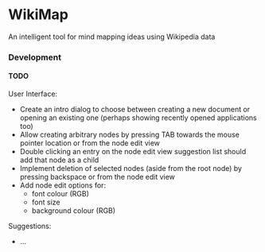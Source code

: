 # WikiMap
An intelligent tool for mind mapping ideas using Wikipedia data

### Development

#### TODO

User Interface:
- Create an intro dialog to choose between creating a new document or opening an existing one (perhaps showing recently opened applications too)
- Allow creating arbitrary nodes by pressing TAB towards the mouse pointer location or from the node edit view
- Double clicking an entry on the node edit view suggestion list should add that node as a child
- Implement deletion of selected nodes (aside from the root node) by pressing backspace or from the node edit view
- Add node edit options for:
    - font colour (RGB)
    - font size
    - background colour (RGB)

Suggestions:
- ...


